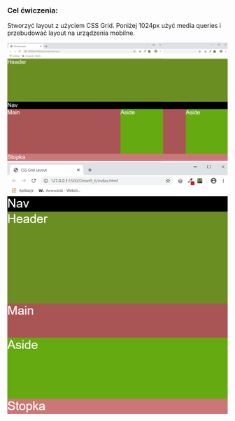 <h3>Cel ćwiczenia:</h3>
<p>Stworzyć layout z użyciem CSS Grid. Poniżej 1024px użyć media queries i przebudować layout na urządzenia mobilne.</p>

<img src="Screenshot1.png" alt="Tu powinien być Screenshot1">

<img src="Screenshot2.png" alt="Tu powinien być Screenshot2">
